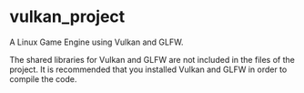 # vulkan_project

A Linux Game Engine using Vulkan and GLFW.

The shared libraries for Vulkan and GLFW are not included in the files of the project. It is recommended that you installed Vulkan and GLFW in order to compile the code. 
